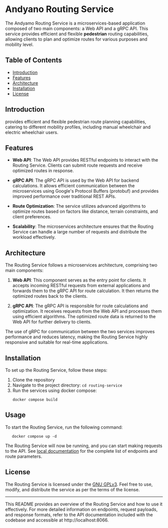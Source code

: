 # Andyano Routing Service 

The Andyamo Routing Service is a microservices-based application composed of two main components: a Web API and a gRPC API. This service provides efficient and flexible **pedestrian** routing capabilities, allowing clients to plan and optimize routes for various purposes and mobility level.

## Table of Contents

- [Introduction](#introduction)
- [Features](#features)
- [Architecture](#architecture)
- [Installation](#installation)
- [License](#license)

## Introduction

provides efficient and flexible pedestrian route planning capabilities, catering to different mobility profiles, including manual wheelchair and electric wheelchair users.

## Features

- **Web API**: The Web API provides RESTful endpoints to interact with the Routing Service. Clients can submit route requests and receive optimized routes in response.

- **gRPC API**: The gRPC API is used by the Web API for backend calculations. It allows efficient communication between the microservices using Google's Protocol Buffers (protobuf) and provides improved performance over traditional REST APIs.

- **Route Optimization**: The service utilizes advanced algorithms to optimize routes based on factors like distance, terrain constraints, and client preferences.

- **Scalability**: The microservices architecture ensures that the Routing Service can handle a large number of requests and distribute the workload effectively.

## Architecture

The Routing Service follows a microservices architecture, comprising two main components:

1. **Web API**: This component serves as the entry point for clients. It accepts incoming RESTful requests from external applications and forwards them to the gRPC API for route calculation. It then returns the optimized routes back to the clients.

2. **gRPC API**: The gRPC API is responsible for route calculations and optimization. It receives requests from the Web API and processes them using efficient algorithms. The optimized route data is returned to the Web API for further delivery to clients.

The use of gRPC for communication between the two services improves performance and reduces latency, making the Routing Service highly responsive and suitable for real-time applications.

## Installation

To set up the Routing Service, follow these steps:

1. Clone the repository
2. Navigate to the project directory: `cd routing-service`
3. Run the services using docker compose:
   ```
   docker compose build
   ```
   
## Usage

To start the Routing Service, run the following command:

```
   docker compose up -d
```

The Routing Service will now be running, and you can start making requests to the API.
See [local documentation](http://localhost:8066/) for the complete list of endpoints and route parameters.


## License

The Routing Service is licensed under the [GNU GPLv3](https://www.gnu.org/licenses/gpl-3.0.en.html#license-text). Feel free to use, modify, and distribute the service as per the terms of the license.

---
This README provides an overview of the Routing Service and how to use it effectively. For more detailed information on endpoints, request payloads, and response formats, refer to the API documentation included with the codebase and accessible at http://localhost:8066.

